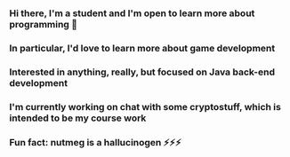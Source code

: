 ### Hi there, I'm a student and I'm open to learn more about programming 👋
### In particular, I'd love to learn more about game development
### Interested in anything, really, but focused on Java back-end development
### I'm currently working on chat with some cryptostuff, which is intended to be my course work
### Fun fact: nutmeg is a hallucinogen ⚡⚡⚡
<!--
**fedstrel/fedstrel** is a ✨ _special_ ✨ repository because its `README.md` (this file) appears on your GitHub profile.

Here are some ideas to get you started:

- 🔭 I’m currently working on ...
- 🌱 I’m currently learning ...
- 👯 I’m looking to collaborate on ...
- 🤔 I’m looking for help with ...
- 💬 Ask me about ...
- 📫 How to reach me: ...
- 😄 Pronouns: ...
- ⚡ Fun fact: ...
-->
